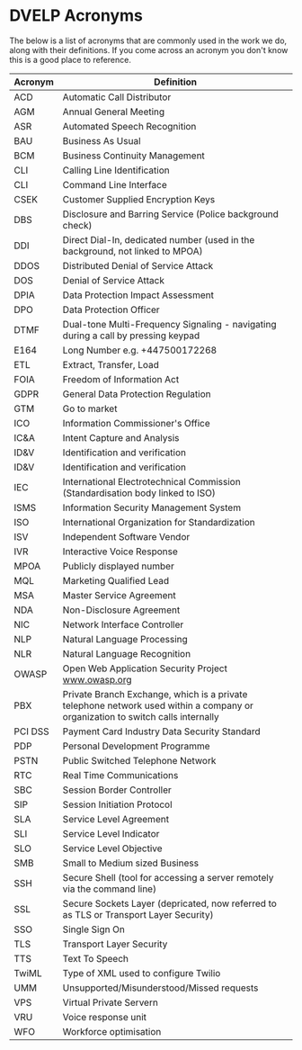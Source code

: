 # DVELP Acronyms

The below is a list of acronyms that are commonly used in the work we do, along
with their definitions. If you come across an acronym you don't know this is a
good place to reference.

| Acronym | Definition                                                                                                                     |
| ------- | ------------------------------------------------------------------------------------------------------------------------------ |
| ACD     | Automatic Call Distributor                                                                                                     |
| AGM     | Annual General Meeting                                                                                                         |
| ASR     | Automated Speech Recognition                                                                                                   |
| BAU     | Business As Usual                                                                                                              |
| BCM     | Business Continuity Management                                                                                                 |
| CLI     | Calling Line Identification                                                                                                    |
| CLI     | Command Line Interface                                                                                                         |
| CSEK    | Customer Supplied Encryption Keys                                                                                              |
| DBS     | Disclosure and Barring Service (Police background check)                                                                       |
| DDI     | Direct Dial-In, dedicated number (used in the background, not linked to MPOA)                                                  |
| DDOS    | Distributed Denial of Service Attack                                                                                           |
| DOS     | Denial of Service Attack                                                                                                       |
| DPIA    | Data Protection Impact Assessment                                                                                              |
| DPO     | Data Protection Officer                                                                                                        |
| DTMF    | Dual-tone Multi-Frequency Signaling - navigating during a call by pressing keypad                                              |
| E164    | Long Number e.g. +447500172268                                                                                                 |
| ETL     | Extract, Transfer, Load                                                                                                        |
| FOIA    | Freedom of Information Act                                                                                                     |
| GDPR    | General Data Protection Regulation                                                                                             |
| GTM     | Go to market                                                                                                                   |
| ICO     | Information Commissioner's Office                                                                                              |
| IC&A    | Intent Capture and Analysis                                                                                                    |
| ID&V    | Identification and verification                                                                                                |
| ID&V    | Identification and verification                                                                                                |
| IEC     | International Electrotechnical Commission (Standardisation body linked to ISO)                                                 |
| ISMS    | Information Security Management System                                                                                         |
| ISO     | International Organization for Standardization                                                                                 |
| ISV     | Independent Software Vendor                                                                                                    |
| IVR     | Interactive Voice Response                                                                                                     |
| MPOA    | Publicly displayed number                                                                                                      |
| MQL     | Marketing Qualified Lead                                                                                                       |
| MSA     | Master Service Agreement                                                                                                       |
| NDA     | Non-Disclosure Agreement                                                                                                       |
| NIC     | Network Interface Controller                                                                                                   |
| NLP     | Natural Language Processing                                                                                                    |
| NLR     | Natural Language Recognition                                                                                                   |
| OWASP   | Open Web Application Security Project www.owasp.org                                                                            |
| PBX     | Private Branch Exchange, which is a private telephone network used within a company or organization to switch calls internally |
| PCI DSS | Payment Card Industry Data Security Standard                                                                                   |
| PDP     | Personal Development Programme                                                                                                 |
| PSTN    | Public Switched Telephone Network                                                                                              |
| RTC     | Real Time Communications                                                                                                       |
| SBC     | Session Border Controller                                                                                                      |
| SIP     | Session Initiation Protocol                                                                                                    |
| SLA     | Service Level Agreement                                                                                                        |
| SLI     | Service Level Indicator                                                                                                        |
| SLO     | Service Level Objective                                                                                                        |
| SMB     | Small to Medium sized Business                                                                                                 |
| SSH     | Secure Shell (tool for accessing a server remotely via the command line)                                                       |
| SSL     | Secure Sockets Layer (depricated, now referred to as TLS or Transport Layer Security)                                          |
| SSO     | Single Sign On                                                                                                                 |
| TLS     | Transport Layer Security                                                                                                       |
| TTS     | Text To Speech                                                                                                                 |
| TwiML   | Type of XML used to configure Twilio                                                                                           |
| UMM     | Unsupported/Misunderstood/Missed requests                                                                                      |
| VPS     | Virtual Private Servern                                                                                                        |
| VRU     | Voice response unit                                                                                                            |
| WFO     | Workforce optimisation                                                                                                         |

